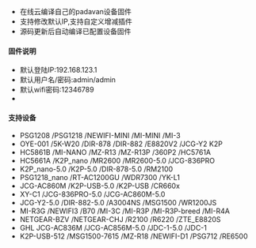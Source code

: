 * 在线云编译自己的padavan设备固件
* 支持修改默认IP,支持自定义增减插件
* 源码更新后自动编译已配置设备固件

#### 固件说明 ####
* 默认登陆IP:192.168.123.1 
* 默认用户名/密码:admin/admin
* 默认wifi密码:12346789
* 
#### 支持设备 ####
* PSG1208 /PSG1218 /NEWIFI-MINI /MI-MINI /MI-3 
* OYE-001 /5K-W20 /DIR-878 /DIR-882 /E8820V2 /JCG-Y2 K2P
* HC5861B /MI-NANO /MZ-R13 /MZ-R13P /360P2 /HC5761A 
* HC5661A /K2P_nano /MR2600 /MR2600-5.0 /JCG-836PRO
* K2P_nano-5.0 /K2P-5.0 /DIR-878-5.0 /RM2100 
* PSG1218_nano /RT-AC1200GU /WDR7300 /YK-L1
* JCG-AC860M /K2P-USB-5.0 /K2P-USB /CR660x
* XY-C1 /JCG-836PRO-5.0 /JCG-AC860M-5.0 
* JCG-Y2-5.0 /DIR-882-5.0 /A3004NS /MSG1500 /WR1200JS 
* MI-R3G /NEWIFI3 /B70 /MI-3C /MI-R3P /MI-R3P-breed /MI-R4A 
* NETGEAR-BZV /NETGEAR-CHJ /R2100 /R6220 /ZTE_E8820S
* GHL JCG-AC836M /JCG-AC856M-5.0 /JDC-1-5.0 /JDC-1 
* K2P-USB-512 /MSG1500-7615 /MZ-R18 /NEWIFI-D1 /PSG712 /RE6500 
